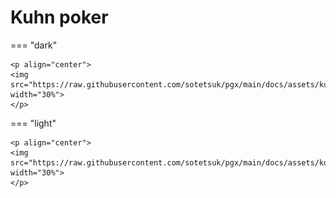 # Kuhn poker

=== "dark" 

    <p align="center">
    <img src="https://raw.githubusercontent.com/sotetsuk/pgx/main/docs/assets/kuhn_poker_dark.gif" width="30%">
    </p>

=== "light" 

    <p align="center">
    <img src="https://raw.githubusercontent.com/sotetsuk/pgx/main/docs/assets/kuhn_poker_light.gif" width="30%">
    </p>